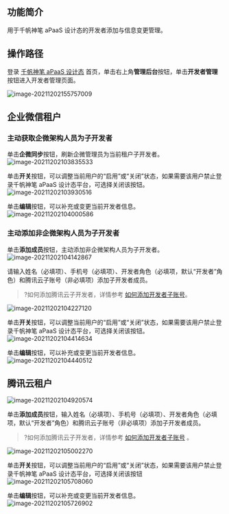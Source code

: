 ## 功能简介

用于千帆神笔 aPaaS 设计态的开发者添加与信息变更管理。

## 操作路径

登录 [千帆神笔 aPaaS 设计态](https://apaas.cloud.tencent.com/) 首页，单击右上角**管理后台**按钮，单击**开发者管理**按钮进入开发者管理页面。

![image-20211202155757009](https://qcloudimg.tencent-cloud.cn/raw/7c23b19764c7c3b1d18d81cc462a6817.png)

## 企业微信租户

### 主动获取企微架构人员为子开发者

单击**企微同步**按钮，刷新企微管理员为当前租户子开发者。
![image-20211202103835533](https://qcloudimg.tencent-cloud.cn/raw/b0ba0c83ebcdc2d20df5ee88815e0df8.png)

单击**开关**按钮，可以调整当前用户的“启用”或“关闭”状态，如果需要该用户禁止登录千帆神笔 aPaaS 设计态平台，可选择关闭该按钮。
![image-20211202103930516](https://qcloudimg.tencent-cloud.cn/raw/870ef3348c58eaa7f4b52998e1600bb9.png)

单击**编辑**按钮，可以补充或变更当前开发者信息。
![image-20211202104000586](https://qcloudimg.tencent-cloud.cn/raw/6cfd231be8b7b0581eb01c4fa55ad279.png)

### 主动添加非企微架构人员为子开发者

单击**添加成员**按钮，主动添加非企微架构人员为子开发者。
![image-20211202104142867](https://qcloudimg.tencent-cloud.cn/raw/fec26b24143a3594f6e6f7de185319fc.png)

请输入姓名（必填项）、手机号（必填项）、开发者角色（必填项，默认“开发者”角色）和腾讯云子账号（非必填项）添加子开发者成员。
>?如何添加腾讯云子开发者，详情参考 [如何添加开发者子账号](https://cloud.tencent.com/document/product/1365/67906)。
>
![image-20211202104227120](https://qcloudimg.tencent-cloud.cn/raw/39d1730c1e01cf7d9cee0614f87efba6.png)

单击**开关**按钮，可以调整当前用户的“启用”或“关闭”状态，如果需要该用户禁止登录千帆神笔 aPaaS 设计态平台，可选择关闭该按钮。
![image-20211202104414634](https://qcloudimg.tencent-cloud.cn/raw/0eb6232ed1f8a419624f513125e86854.png)

单击**编辑**按钮，可以补充或变更当前开发者信息。
![image-20211202104440512](https://qcloudimg.tencent-cloud.cn/raw/18f92875f7bdf0525b90f2774a708739.png)

## 腾讯云租户

![image-20211202104920574](https://qcloudimg.tencent-cloud.cn/raw/4f0f876b2c8d4dd43e96cd5d76884ff1.png)

单击**添加成员**按钮，输入姓名（必填项）、手机号（必填项）、开发者角色（必填项，默认“开发者”角色）和腾讯云子账号（非必填项）添加子开发者成员。
>?如何添加腾讯云子开发者，详情参考 [如何添加开发者子账号](https://cloud.tencent.com/document/product/1365/67906) 。
>
![image-20211202105002270](https://qcloudimg.tencent-cloud.cn/raw/896839597e916d15166aa7d6d336f4a2.png)

单击**开关**按钮，可以调整当前用户的“启用”或“关闭”状态，如果需要该用户禁止登录千帆神笔 aPaaS 设计态平台，可选择关闭该按钮
![image-20211202105708060](https://qcloudimg.tencent-cloud.cn/raw/867c139ce009607efbf64cb91c870a34.png)

单击**编辑**按钮，可以补充或变更当前开发者信息。
![image-20211202105726902](https://qcloudimg.tencent-cloud.cn/raw/01d3da36a2a74e27c39e5d5d4e3df910.png)

